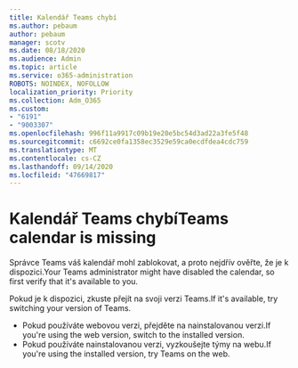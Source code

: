 ```yaml
---
title: Kalendář Teams chybí
ms.author: pebaum
author: pebaum
manager: scotv
ms.date: 08/18/2020
ms.audience: Admin
ms.topic: article
ms.service: o365-administration
ROBOTS: NOINDEX, NOFOLLOW
localization_priority: Priority
ms.collection: Adm_O365
ms.custom:
- "6191"
- "9003307"
ms.openlocfilehash: 996f11a9917c09b19e20e5bc54d3ad22a3fe5f48
ms.sourcegitcommit: c6692ce0fa1358ec3529e59ca0ecdfdea4cdc759
ms.translationtype: MT
ms.contentlocale: cs-CZ
ms.lasthandoff: 09/14/2020
ms.locfileid: "47669817"
---
```

# <a name="teams-calendar-is-missing"></a><span data-ttu-id="9c663-102">Kalendář Teams chybí</span><span class="sxs-lookup"><span data-stu-id="9c663-102">Teams calendar is missing</span></span>

<span data-ttu-id="9c663-103">Správce Teams váš kalendář mohl zablokovat, a proto nejdřív ověřte, že je k dispozici.</span><span class="sxs-lookup"><span data-stu-id="9c663-103">Your Teams administrator might have disabled the calendar, so first verify that it's available to you.</span></span>

<span data-ttu-id="9c663-104">Pokud je k dispozici, zkuste přejít na svoji verzi Teams.</span><span class="sxs-lookup"><span data-stu-id="9c663-104">If it's available, try switching your version of Teams.</span></span>

- <span data-ttu-id="9c663-105">Pokud používáte webovou verzi, přejděte na nainstalovanou verzi.</span><span class="sxs-lookup"><span data-stu-id="9c663-105">If you're using the web version, switch to the installed version.</span></span>
- <span data-ttu-id="9c663-106">Pokud používáte nainstalovanou verzi, vyzkoušejte týmy na webu.</span><span class="sxs-lookup"><span data-stu-id="9c663-106">If you're using the installed version, try Teams on the web.</span></span>